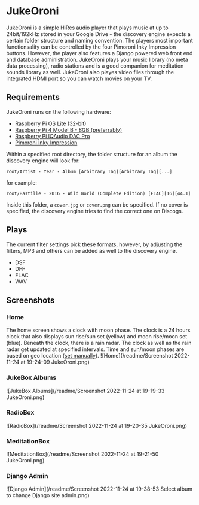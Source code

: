 # JukeOroni

JukeOroni is a simple HiRes audio player that plays music at
up to 24bit/192kHz stored in your Google Drive - the discovery engine
expects a certain folder structure and naming convention. 
The players most important functionsality can be
controlled by the four Pimoroni Inky Impression buttons. However,
the player also features a Django powered web front end and database
administration. JukeOroni plays your music library (no meta data processing),
radio stations and is a good companion for meditation sounds library as well. 
JukeOroni also playes video files through the integrated
HDMI port so you can watch movies on your TV.

## Requirements

JukeOroni runs on the following hardware:
- Raspberry Pi OS Lite (32-bit)
- [Raspberry Pi 4 Model B - 8GB (preferrably)](https://www.raspberrypi.org/products/raspberry-pi-4-model-b/)
- [Raspberry Pi IQAudio DAC Pro](https://www.raspberrypi.org/products/iqaudio-dac-pro/)
- [Pimoroni Inky Impression](https://shop.pimoroni.com/products/inky-impression)

Within a specified root directory, the folder structure for an 
album the discovery engine will look for:

`root/Artist - Year - Album [Arbitrary Tag][Arbitrary Tag][...]`

for example:

`root/Bastille - 2016 - Wild World (Complete Edition) [FLAC][16][44.1]`

Inside this folder, a `cover.jpg` or `cover.png` can be specified.
If no cover is specified, the discovery engine tries to find the
correct one on Discogs.

## Plays


The current filter settings pick these formats,
however, by adjusting the filters, MP3 and others
can be added as well to the discovery engine.
- DSF
- DFF
- FLAC
- WAV

## Screenshots

### Home
The home screen shows a clock with moon phase. The clock is a 24 hours
clock that also displays sun rise/sun set (yellow) and moon rise/moon set (blue).
Beneath the clock, there is a rain radar. The clock as well as the rain radar
get updated at specified intervals. Time and sun/moon phases are based on
geo location ([set manually](https://github.com/michimussato/jukeoroni/blob/582f4d8ecdd4ece50bcb7508c921551890bdd728/player/jukeoroni/settings.py#L639)).
![Home](/readme/Screenshot 2022-11-24 at 19-24-09 JukeOroni.png)

### JukeBox Albums
![JukeBox Albums](/readme/Screenshot 2022-11-24 at 19-19-33 JukeOroni.png)

### RadioBox
![RadioBox](/readme/Screenshot 2022-11-24 at 19-20-35 JukeOroni.png)

### MeditationBox
![MeditationBox](/readme/Screenshot 2022-11-24 at 19-21-50 JukeOroni.png)

### Django Admin
![Django Admin](/readme/Screenshot 2022-11-24 at 19-38-53 Select album to change Django site admin.png)
